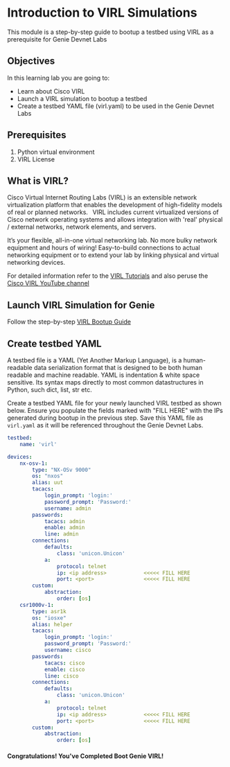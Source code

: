 # Introduction to VIRL Simulations

This module is a step-by-step guide to bootup a testbed using VIRL as a prerequisite for Genie Devnet Labs

## Objectives

In this learning lab you are going to:

* Learn about Cisco VIRL
* Launch a VIRL simulation to bootup a testbed
* Create a testbed YAML file (virl.yaml) to be used in the Genie Devnet Labs

## Prerequisites

1. Python virtual environment
2. VIRL License

## What is VIRL?

Cisco Virtual Internet Routing Labs (VIRL) is an extensible network virtualization platform that enables the development of high-fidelity models of real or planned networks.  VIRL includes current virtualized versions of Cisco network operating systems and allows integration with 'real' physical / external networks, network elements, and servers.

It’s your flexible, all-in-one virtual networking lab. No more bulky network equipment and hours of wiring! Easy-to-build connections to actual networking equipment or to extend your lab by linking physical and virtual networking devices.

For detailed information refer to the [VIRL Tutorials](http://virl-dev-innovate.cisco.com/tutorials.php) and also peruse the [Cisco VIRL YouTube channel](https://www.youtube.com/channel/UC41WuzXlJCGY5qLsuZ8aHkQ) 

## Launch VIRL Simulation for Genie

Follow the step-by-step [VIRL Bootup Guide](https://pubhub.devnetcloud.com/media/pyats-packages/docs/genie/examples/virl.html#devnet-user) 

## Create testbed YAML

A testbed file is a YAML (Yet Another Markup Language), is a human-readable data serialization format that is designed to be both human readable and machine readable. YAML is indentation & white space sensitive. Its syntax maps directly to most common datastructures in Python, such dict, list, str etc.

Create a testbed YAML file for your newly launched VIRL testbed as shown below. Ensure you populate the fields marked with "FILL HERE" with the IPs generated during bootup in the previous step. Save this YAML file as `virl.yaml` as it will be referenced throughout the Genie Devnet Labs. 

```yaml
testbed:
    name: 'virl'

devices:
    nx-osv-1:
        type: "NX-OSv 9000"
        os: "nxos"
        alias: uut
        tacacs:
            login_prompt: 'login:'
            password_prompt: 'Password:'
            username: admin
        passwords:
            tacacs: admin
            enable: admin
            line: admin
        connections:
            defaults:
                class: 'unicon.Unicon'
            a:
                protocol: telnet
                ip: <ip address>            <<<<< FILL HERE
                port: <port>                <<<<< FILL HERE
        custom:
            abstraction:
                order: [os]
    csr1000v-1:
        type: asr1k
        os: "iosxe"
        alias: helper
        tacacs:
            login_prompt: 'login:'
            password_prompt: 'Password:'
            username: cisco
        passwords:
            tacacs: cisco
            enable: cisco
            line: cisco
        connections:
            defaults:
                class: 'unicon.Unicon'
            a:
                protocol: telnet
                ip: <ip address>            <<<<< FILL HERE
                port: <port>                <<<<< FILL HERE
        custom:
            abstraction:
                order: [os]
```


#### Congratulations! You've Completed Boot Genie VIRL! 
